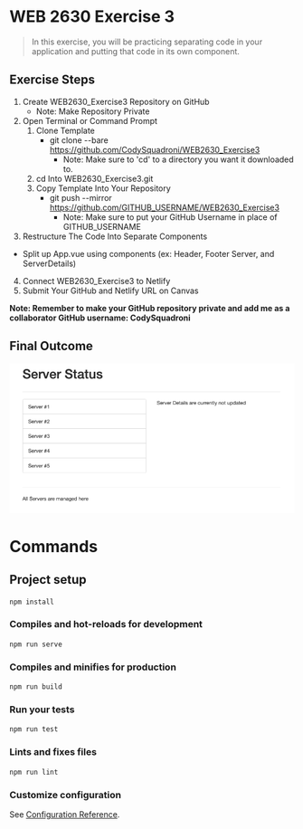 # WEB 2630 Exercise 3
> In this exercise, you will be practicing separating code in your application and putting that code in its own component.

## Exercise Steps

1. Create WEB2630_Exercise3 Repository on GitHub
    * Note: Make Repository Private
2. Open Terminal or Command Prompt
    1. Clone Template
        * git clone --bare https://github.com/CodySquadroni/WEB2630_Exercise3
            * Note: Make sure to 'cd' to a directory you want it downloaded to.
    2. cd Into WEB2630_Exercise3.git
    3. Copy Template Into Your Repository
        * git push --mirror https://github.com/GITHUB_USERNAME/WEB2630_Exercise3
            * Note: Make sure to put your GitHub Username in place of GITHUB_USERNAME
3. Restructure The Code Into Separate Components
* Split up App.vue using components (ex: Header, Footer Server, and ServerDetails)
4. Connect WEB2630_Exercise3 to Netlify
5. Submit Your GitHub and Netlify URL on Canvas

**Note: Remember to make your GitHub repository private and add me as a collaborator GitHub username: CodySquadroni**

## Final Outcome

![](Exercise3_Finished.png)

# Commands
## Project setup
```
npm install
```

### Compiles and hot-reloads for development
```
npm run serve
```

### Compiles and minifies for production
```
npm run build
```

### Run your tests
```
npm run test
```

### Lints and fixes files
```
npm run lint
```

### Customize configuration
See [Configuration Reference](https://cli.vuejs.org/config/).
